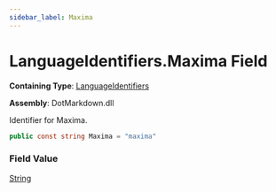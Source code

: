 ```yaml
---
sidebar_label: Maxima
---
```


# LanguageIdentifiers\.Maxima Field

**Containing Type**: [LanguageIdentifiers](../index.md)

**Assembly**: DotMarkdown\.dll

  
Identifier for Maxima\.

```csharp
public const string Maxima = "maxima"
```

### Field Value

[String](https://docs.microsoft.com/en-us/dotnet/api/system.string)

